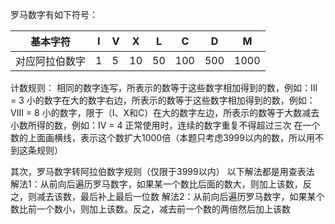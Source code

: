 
罗马数字有如下符号：

| 基本字符  | I         |V  |X  |L  | C |D |  M|
| ------       |----| ----|----| ----|----| ----|----|
| 对应阿拉伯数字|  1    | 5 |  10  | 50 | 100   | 500 |  1000  |


计数规则：
相同的数字连写，所表示的数等于这些数字相加得到的数，例如：III = 3
小的数字在大的数字右边，所表示的数等于这些数字相加得到的数，例如：VIII = 8
小的数字，限于（I、X和C）在大的数字左边，所表示的数等于大数减去小数所得的数，例如：IV = 4
正常使用时，连续的数字重复不得超过三次
在一个数的上面画横线，表示这个数扩大1000倍（本题只考虑3999以内的数，所以用不到这条规则）

其次，罗马数字转阿拉伯数字规则（仅限于3999以内）
以下解法都是用查表法
解法1：从前向后遍历罗马数字，如果某一个数比后面的数大，则加上该数，反之，则减去该数，最后补上最后一位数
解法2：从前向后遍历罗马数字，如果某个数比前一个数小，则加上该数。反之，减去前一个数的两倍然后加上该数
